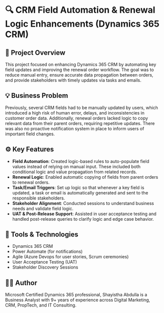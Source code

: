 # 🔍 CRM Field Automation & Renewal Logic Enhancements (Dynamics 365 CRM)

## 📌 Project Overview
This project focused on enhancing Dynamics 365 CRM by automating key field updates and improving the renewal order workflow. The goal was to reduce manual entry, ensure accurate data propagation between orders, and provide stakeholders with timely updates via tasks and emails.

## 💡 Business Problem
Previously, several CRM fields had to be manually updated by users, which introduced a high risk of human error, delays, and inconsistencies in customer order data. Additionally, renewal orders lacked logic to copy relevant data from their parent orders, requiring repetitive updates. There was also no proactive notification system in place to inform users of important field changes.

## ⚙️ Key Features
- **Field Automation**: Created logic-based rules to auto-populate field values instead of relying on manual input. These included both conditional logic and value propagation from related records.
- **Renewal Logic**: Enabled automatic copying of fields from parent orders to renewal orders.
- **Task/Email Triggers**: Set up logic so that whenever a key field is updated, a task or email is automatically generated and sent to the responsible stakeholders.
- **Stakeholder Alignment**: Conducted sessions to understand business needs and validate field logic.
- **UAT & Post-Release Support**: Assisted in user acceptance testing and handled post-release queries to clarify logic and edge case behavior.

## 🧰 Tools & Technologies
- Dynamics 365 CRM
- Power Automate (for notifications)
- Agile (Azure Devops for user stories, Scrum ceremonies)
- User Acceptance Testing (UAT)
- Stakeholder Discovery Sessions

## 👩‍💻 Author
Microsoft Certified Dynamics 365 professional, Shayistha Abdulla is a Business Analyst with 9+ years of experience across Digital Marketing, CRM, PropTech, and IT Consulting.
